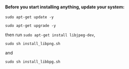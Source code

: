 #### Before you start installing anything, update your system:

```sudo apt-get update -y```

```sudo apt-get upgrade -y```

then run
```sudo apt-get install libjpeg-dev```, 

```sudo sh install_libpng.sh```

and


```sudo sh install_libbpg.sh```



